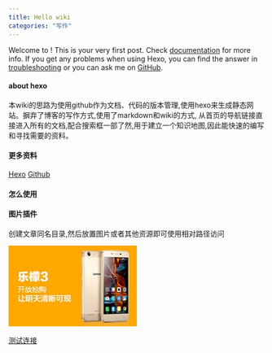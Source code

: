 ```yaml
---
title: Hello wiki
categories: "写作"
---
```

Welcome to ! This is your very first post. Check [documentation](https://hexo.io/docs/) for more info. If you get any problems when using Hexo, you can find the answer in [troubleshooting](https://hexo.io/docs/troubleshooting.html) or you can ask me on [GitHub](https://github.com/hexojs/hexo/issues).



#### about hexo

本wiki的思路为使用github作为文档、代码的版本管理,使用hexo来生成静态网站。摒弃了博客的写作方式,使用了markdown和wiki的方式,
从首页的导航链接直接进入所有的文档,配合搜索框一部了然,用于建立一个知识地图,因此能快速的编写和寻找需要的资料。

#### 更多资料

[Hexo](https://hexo.io/)
[Github](https://github.com)

#### 怎么使用


#### 图片插件

创建文章同名目录,然后放置图片或者其他资源即可使用相对路径访问

![](hello-world/05a4c81a-8793-4baa-92a1-94b28aece873.jpg)


[测试连接](hello-world.md)
